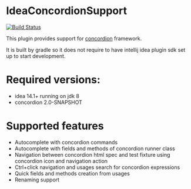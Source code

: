 # IdeaConcordionSupport

[![Build Status](https://travis-ci.org/concordion/idea-concordion-support.svg)](https://travis-ci.org/concordion/idea-concordion-support)

This plugin provides support for [concordion](http://concordion.org/) framework.

It is built by gradle so it does not require to have intellij idea plugin sdk set up to start development.

# Required versions:

 - idea 14.1+ running on jdk 8
 - concordion 2.0-SNAPSHOT

# Supported features

 - Autocomplete with concordion commands
 - Autocomplete with fields and methods of concordion runner class
 - Navigation between concordion html spec and test fixture using concordion icon and navigation action
 - Ctrl+click navigation and usages search for concordion expressions
 - Quick fields and methods creation from usages
 - Renaming support

